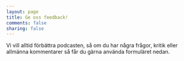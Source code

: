 ```yaml
---
layout: page
title: Ge oss feedback!
comments: false
sharing: false
---
```

Vi vill alltid förbättra podcasten, så om du har några frågor, kritik
eller allmänna kommentarer så får du gärna använda formuläret nedan.
